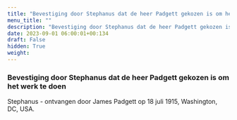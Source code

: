 ```yaml
---
title: "Bevestiging door Stephanus dat de heer Padgett gekozen is om het werk te doen"
menu_title: ""
description: "Bevestiging door Stephanus dat de heer Padgett gekozen is om het werk te doen"
date: 2023-09-01 06:00:01+00:134
draft: False
hidden: True
weight:
---
```

### Bevestiging door Stephanus dat de heer Padgett gekozen is om het werk te doen

Stephanus - ontvangen door James Padgett op 18 juli 1915, Washington, DC, USA.
